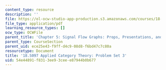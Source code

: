```yaml
---
content_type: resource
description: ''
file: https://ol-ocw-studio-app-production.s3.amazonaws.com/courses/18-s097-applied-category-theory-january-iap-2019/54e44891f8313ee93ceee87944b0b677_18-s097iap19ps3.pdf
file_type: application/pdf
learning_resource_types: []
ocw_type: OCWFile
parent_title: 'Chapter 5: Signal Flow Graphs: Props, Presentations, and Proofs'
parent_type: CourseSection
parent_uid: ece25e43-f9ff-d4c9-08d8-f6bd47c7c80a
resourcetype: Document
title: '18.S097 Applied Category Theory: Problem Set 3'
uid: 54e44891-f831-3ee9-3cee-e87944b0b677
---
```

